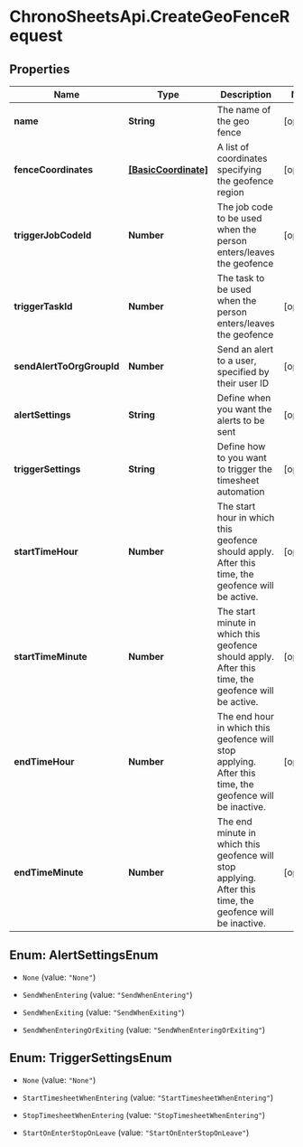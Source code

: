 # ChronoSheetsApi.CreateGeoFenceRequest

## Properties

Name | Type | Description | Notes
------------ | ------------- | ------------- | -------------
**name** | **String** | The name of the geo fence | [optional] 
**fenceCoordinates** | [**[BasicCoordinate]**](BasicCoordinate.md) | A list of coordinates specifying the geofence region | [optional] 
**triggerJobCodeId** | **Number** | The job code to be used when the person enters/leaves the geofence | [optional] 
**triggerTaskId** | **Number** | The task to be used when the person enters/leaves the geofence | [optional] 
**sendAlertToOrgGroupId** | **Number** | Send an alert to a user, specified by their user ID | [optional] 
**alertSettings** | **String** | Define when you want the alerts to be sent | [optional] 
**triggerSettings** | **String** | Define how to you want to trigger the timesheet automation | [optional] 
**startTimeHour** | **Number** | The start hour in which this geofence should apply.  After this time, the geofence will be active. | [optional] 
**startTimeMinute** | **Number** | The start minute in which this geofence should apply.  After this time, the geofence will be active. | [optional] 
**endTimeHour** | **Number** | The end hour in which this geofence will stop applying.  After this time, the geofence will be inactive. | [optional] 
**endTimeMinute** | **Number** | The end minute in which this geofence will stop applying.  After this time, the geofence will be inactive. | [optional] 



## Enum: AlertSettingsEnum


* `None` (value: `"None"`)

* `SendWhenEntering` (value: `"SendWhenEntering"`)

* `SendWhenExiting` (value: `"SendWhenExiting"`)

* `SendWhenEnteringOrExiting` (value: `"SendWhenEnteringOrExiting"`)





## Enum: TriggerSettingsEnum


* `None` (value: `"None"`)

* `StartTimesheetWhenEntering` (value: `"StartTimesheetWhenEntering"`)

* `StopTimesheetWhenEntering` (value: `"StopTimesheetWhenEntering"`)

* `StartOnEnterStopOnLeave` (value: `"StartOnEnterStopOnLeave"`)




